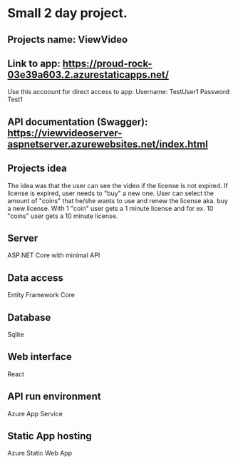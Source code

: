 # Small 2 day project.

## Projects name: ViewVideo

## Link to app: https://proud-rock-03e39a603.2.azurestaticapps.net/
Use this accoount for direct access to app:
Username: TestUser1
Password: Test1

## API documentation (Swagger): https://viewvideoserver-aspnetserver.azurewebsites.net/index.html

## Projects idea
The idea was that the user can see the video if the license is not expired.
If license is expired, user needs to "buy" a new one. User can select the amount of "coins" that he/she wants to use and renew the license
aka. buy a new license. With 1 "coin" user gets a 1 minute license and for ex. 10 "coins" user gets a 10 minute license.

## Server
ASP.NET Core with minimal API

## Data access
Entity Framework Core

## Database
Sqlite

## Web interface
React

## API run environment
Azure App Service

## Static App hosting
Azure Static Web App

